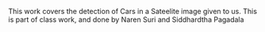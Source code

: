 This work covers the detection of Cars in a Sateelite image given to us.
This is part of class work, and done by Naren Suri and Siddhardtha Pagadala

